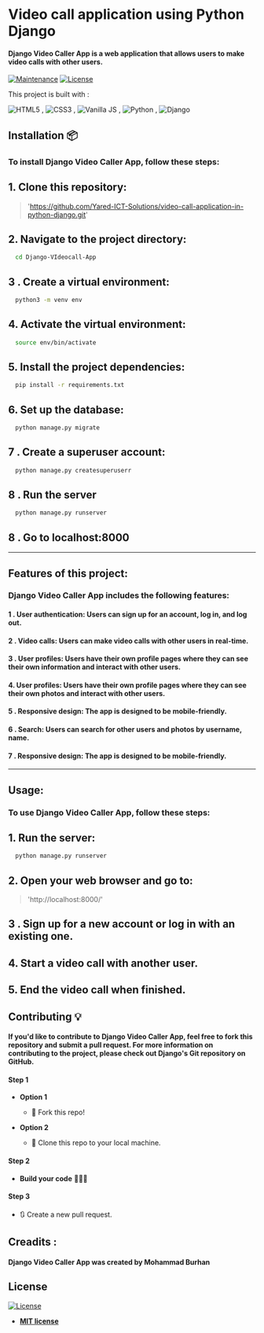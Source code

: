 

# Video call application using Python Django


#### Django Video Caller App is a web application that allows users to make video calls with other users.
> 

[![Maintenance](https://img.shields.io/badge/maintained-yes-green.svg)](https://github.com/rajaprerak/MusicPlayer/commits/master)
[![License](http://img.shields.io/:license-mit-blue.svg?style=flat-square)](http://badges.mit-license.org)

This project is built with :

![HTML5](https://www.w3.org/html/logo/downloads/HTML5_Logo_64.png) , ![CSS3](https://upload.wikimedia.org/wikipedia/commons/thumb/d/d5/CSS3_logo_and_wordmark.svg/48px-CSS3_logo_and_wordmark.svg.png) , ![Vanilla JS](https://upload.wikimedia.org/wikipedia/commons/thumb/9/99/Unofficial_JavaScript_logo_2.svg/64px-Unofficial_JavaScript_logo_2.svg.png) , ![Python](https://www.quintagroup.com/++theme++quintagroup-theme/images/logo_python_section.png) , ![Django](https://www.quintagroup.com/++theme++quintagroup-theme/images/logo_django_section.png)



## Installation 📦
### To install Django Video Caller App, follow these steps:
## 1. Clone this repository:
>'https://github.com/Yared-ICT-Solutions/video-call-application-in-python-django.git'
## 2. Navigate to the project directory:

```bash
  cd Django-VIdeocall-App
```
## 3 . Create a virtual environment:
```bash
  python3 -m venv env
```
## 4. Activate the virtual environment:
```bash
  source env/bin/activate
```
## 5. Install the project dependencies:
```bash
  pip install -r requirements.txt
```
## 6. Set up the database:
```bash
  python manage.py migrate

```
## 7 . Create a superuser account:
```bash
  python manage.py createsuperuserr
```
## 8 . Run the server
```bash
  python manage.py runserver
```
## 8 . Go to localhost:8000
---

## Features of this project:

### Django Video Caller App includes the following features:

#### 1 . User authentication: Users can sign up for an account, log in, and log out.
#### 2 . Video calls: Users can make video calls with other users in real-time.
#### 3 . User profiles: Users have their own profile pages where they can see their own information and interact with other users.
#### 4. User profiles: Users have their own profile pages where they can see their own photos and interact with other users.
#### 5 . Responsive design: The app is designed to be mobile-friendly.
#### 6 . Search: Users can search for other users and photos by username, name.
#### 7 . Responsive design: The app is designed to be mobile-friendly.
---

## Usage:
### To use Django Video Caller App, follow these steps:
## 1. Run the server:

```bash
  python manage.py runserver
```

## 2. Open your web browser and go to:
>'http://localhost:8000/'
## 3 . Sign up for a new account or log in with an existing one.

## 4. Start a video call with another user.

## 5. End the video call when finished.





## Contributing 💡

#### If you'd like to contribute to Django Video Caller App, feel free to fork this repository and submit a pull request. For more information on contributing to the project, please check out Django's Git repository on GitHub.


#### Step 1

- **Option 1**
    - 🍴 Fork this repo!

- **Option 2**
    - 👯 Clone this repo to your local machine.


#### Step 2

- **Build your code** 🔨🔨🔨

#### Step 3

- 🔃 Create a new pull request.
## Creadits :

#### Django Video Caller App was created by Mohammad Burhan


## License
[![License](http://img.shields.io/:license-mit-blue.svg?style=flat-square)](http://badges.mit-license.org)

- **[MIT license](http://opensource.org/licenses/mit-license.php)**
